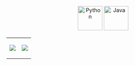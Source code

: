 <p align="center">
  <img alt="Python" height="64px" src="https://cdn.worldvectorlogo.com/logos/python-5.svg" />
  <img alt="Java" height="64px" src="https://cdn.worldvectorlogo.com/logos/java-4.svg" />
  <br />
</p>



<table>
  <tr>
    <td>
      <p align="center">
        <a href="https://github.com/anuraghazra/github-readme-stats">
          <img src="https://github-readme-stats.vercel.app/api?username=deadspir1t0&theme=github_dark">
        </a>
      </p>
     </td>
    <td>
      <p align="center">
        <a href="https://github.com/anuraghazra/github-readme-stats">
          <img src="https://github-readme-stats.vercel.app/api/top-langs/?username=anuraghazra&hide_progress=true&theme=github_dark">
        </a>
      </p>
</table>

